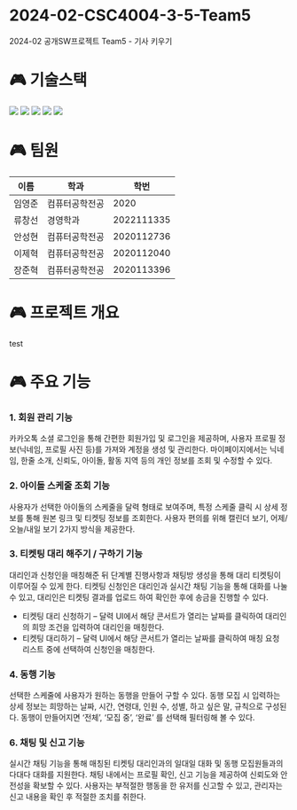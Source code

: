 # 2024-02-CSC4004-3-5-Team5
2024-02 공개SW프로젝트 Team5 - 기사 키우기

# 🎮 기술스택
<div>
  <img src="https://img.shields.io/badge/React Native-61DAFB?style=for-the-badge&logo=React&logoColor=black"/>
  <img src="https://img.shields.io/badge/springboot-6DB33F?style=for-the-badge&logo=springboot&logoColor=white">
  <img src="https://img.shields.io/badge/MySQL-4479A1?style=for-the-badge&logo=MySQL&logoColor=white"/>
  <img src="https://img.shields.io/badge/Redis-DC382D?style=for-the-badge&logo=Redis&logoColor=white"> 
  <img src="https://img.shields.io/badge/AmazonAWS-000000?style=for-the-badge&logo=AmazonAWS&logoColor-000000">
</div>

# 🎮 팀원
|이름|학과|학번|
|------|---|---|
|임영준|컴퓨터공학전공|2020|
|류창선|경영학과|2022111335|
|안성현|컴퓨터공학전공|2020112736|
|이제혁|컴퓨터공학전공|2020112040|
|장준혁|컴퓨터공학전공|2020113396|

# 🎮 프로젝트 개요
test

# 🎮 주요 기능
### 1. 회원 관리 기능
 카카오톡 소셜 로그인을 통해 간편한 회원가입 및 로그인을 제공하며, 사용자 프로필 정보(닉네임, 프로필 사진 등)를 가져와 계정을 생성 및 관리한다. 마이페이지에서는 닉네임, 한줄 소개, 신뢰도, 아이돌, 활동 지역 등의 개인 정보를 조회 및 수정할 수 있다. 

### 2. 아이돌 스케줄 조회 기능
 사용자가 선택한 아이돌의 스케줄을 달력 형태로 보여주며, 특정 스케줄 클릭 시 상세 정보를 통해 원본 링크 및 티켓팅 정보를 조회한다. 사용자 편의를 위해 캘린더 보기, 어제/오늘/내일 보기 2가지 방식을 제공한다.

### 3. 티켓팅 대리 해주기 / 구하기 기능
 대리인과 신청인을 매칭해준 뒤 단계별 진행사항과 채팅방 생성을 통해 대리 티켓팅이 이루어질 수 있게 한다. 티켓팅 신청인은 대리인과 실시간 채팅 기능을 통해 대화를 나눌 수 있고, 대리인은 티켓팅 결과를 업로드 하여 확인한 후에 송금을 진행할 수 있다.
* 티켓팅 대리 신청하기 – 달력 UI에서 해당 콘서트가 열리는 날짜를 클릭하여 대리인의 희망 조건을 입력하여 대리인을 매칭한다.
* 티켓팅 대리하기 – 달력 UI에서 해당 콘서트가 열리는 날짜를 클릭하여 매칭 요청 리스트 중에 선택하여 신청인을 매칭한다.

### 4. 동행 기능
선택한 스케줄에 사용자가 원하는 동행을 만들어 구할 수 있다. 동행 모집 시 입력하는 상세 정보는 희망하는 날짜, 시간, 연령대, 인원 수, 성별, 하고 싶은 말, 규칙으로 구성된다. 동행이 만들어지면 ‘전체’, ‘모집 중’, ‘완료’ 를 선택해 필터링해 볼 수 있다. 

### 6. 채팅 및 신고 기능
실시간 채팅 기능을 통해 매칭된 티켓팅 대리인과의 일대일 대화 및 동행 모집원들과의 다대다 대화를 지원한다. 채팅 내에서는 프로필 확인, 신고 기능을 제공하여 신뢰도와 안전성을 확보할 수 있다. 사용자는 부적절한 행동을 한 유저를 신고할 수 있고, 관리자는 신고 내용을 확인 후 적절한 조치를 취한다.
